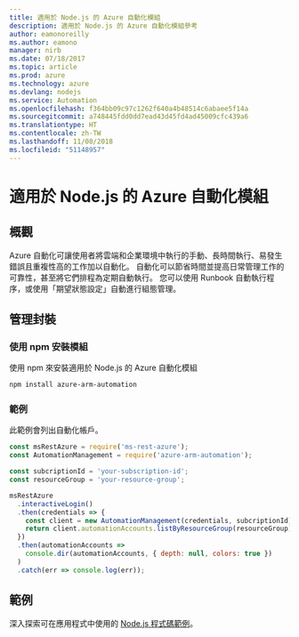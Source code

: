 ```yaml
---
title: 適用於 Node.js 的 Azure 自動化模組
description: 適用於 Node.js 的 Azure 自動化模組參考
author: eamonoreilly
ms.author: eamono
manager: nirb
ms.date: 07/18/2017
ms.topic: article
ms.prod: azure
ms.technology: azure
ms.devlang: nodejs
ms.service: Automation
ms.openlocfilehash: f364bb09c97c1262f640a4b48514c6abaee5f14a
ms.sourcegitcommit: a748445fdd0dd7ead43d45fd4ad45009cfc439a6
ms.translationtype: HT
ms.contentlocale: zh-TW
ms.lasthandoff: 11/08/2018
ms.locfileid: "51148957"
---
```

# <a name="azure-automation-modules-for-nodejs"></a>適用於 Node.js 的 Azure 自動化模組

## <a name="overview"></a>概觀

Azure 自動化可讓使用者將雲端和企業環境中執行的手動、長時間執行、易發生錯誤且重複性高的工作加以自動化。 自動化可以節省時間並提高日常管理工作的可靠性，甚至將它們排程為定期自動執行。 您可以使用 Runbook 自動執行程序，或使用「期望狀態設定」自動進行組態管理。

## <a name="management-package"></a>管理封裝

### <a name="install-the-modules-with-npm"></a>使用 npm 安裝模組

使用 npm 來安裝適用於 Node.js 的 Azure 自動化模組

```bash
npm install azure-arm-automation
```

### <a name="example"></a>範例

此範例會列出自動化帳戶。

```javascript
const msRestAzure = require('ms-rest-azure');
const AutomationManagement = require('azure-arm-automation');

const subcriptionId = 'your-subscription-id';
const resourceGroup = 'your-resource-group';

msRestAzure
  .interactiveLogin()
  .then(credentials => {
    const client = new AutomationManagement(credentials, subcriptionId);
    return client.automationAccounts.listByResourceGroup(resourceGroup);
  })
  .then(automationAccounts =>
    console.dir(automationAccounts, { depth: null, colors: true })
  )
  .catch(err => console.log(err));
```

## <a name="samples"></a>範例

深入探索可在應用程式中使用的 [Node.js 程式碼範例](https://azure.microsoft.com/resources/samples/?platform=nodejs)。
